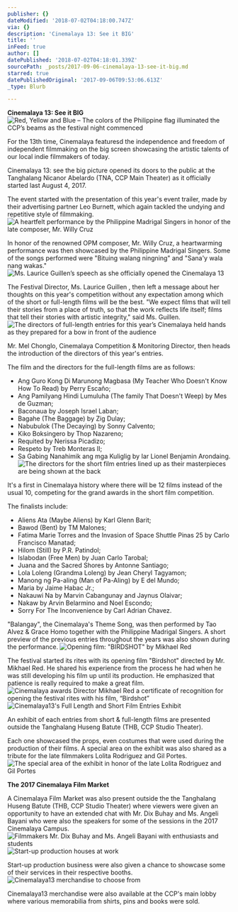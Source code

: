 ```yaml
---
publisher: {}
dateModified: '2018-07-02T04:18:00.747Z'
via: {}
description: 'Cinemalaya 13: See it BIG'
title: ''
inFeed: true
author: []
datePublished: '2018-07-02T04:18:01.339Z'
sourcePath: _posts/2017-09-06-cinemalaya-13-see-it-big.md
starred: true
datePublishedOriginal: '2017-09-06T09:53:06.613Z'
_type: Blurb

---
```

**Cinemalaya 13: See it BIG**
![Red, Yellow and Blue – The colors of the Philippine flag illuminated the CCP’s beams as the festival night commenced](https://the-grid-user-content.s3-us-west-2.amazonaws.com/1f8b27e4-912f-4b8d-9f5f-1474b1e698a5.jpg)

For the 13th time, Cinemalaya featuresd the independence and freedom of independent filmmaking on the big screen showcasing the artistic talents of our local indie filmmakers of today.

Cinemalaya 13: see the big picture opened its doors to the public at the Tanghalang Nicanor Abelardo (TNA, CCP Main Theater) as it officially started last August 4, 2017\.

The event started with the presentation of this year's event trailer, made by their advertising partner Leo Burnett, which again tackled the undying and repetitive style of filmmaking.
![A heartfelt performance by the Philippine Madrigal Singers in honor of the late composer, Mr. Willy Cruz](https://the-grid-user-content.s3-us-west-2.amazonaws.com/459b0773-f381-4a97-9e00-0d317a5cf74f.jpg)

In honor of the renowned OPM composer, Mr. Willy Cruz, a heartwarming performance was then showcased by the Philippine Madrigal Singers. Some of the songs performed were "Bituing walang ningning" and "Sana'y wala nang wakas."
![Ms. Laurice Guillen’s speech as she officially opened the Cinemalaya 13](https://the-grid-user-content.s3-us-west-2.amazonaws.com/ef632d3d-9e55-40ab-82e3-33bb6fe5f15d.jpg)

The Festival Director, Ms. Laurice Guillen , then left a message about her thoughts on this year's competition without any expectation among which of the short or full-length films will be the best. "We expect films that will tell their stories from a place of truth, so that the work reflects life itself; films that tell their stories with artistic integrity," said Ms. Guillen.
![The directors of full-length entries for this year’s Cinemalaya held hands as they prepared for a bow in front of the audience](https://the-grid-user-content.s3-us-west-2.amazonaws.com/8fc11a1f-057b-472e-a859-963d088196ac.jpg)

Mr. Mel Chonglo, Cinemalaya Competition & Monitoring Director, then heads the introduction of the directors of this year's entries.

The film and the directors for the full-length films are as follows:

* Ang Guro Kong Di Marunong Magbasa (My Teacher Who Doesn't Know How To Read) by Perry Escaño;
* Ang Pamilyang Hindi Lumuluha (The family That Doesn't Weep) by Mes de Guzman;
* Baconaua by Joseph Israel Laban;
* Bagahe (The Baggage) by Zig Dulay;
* Nabubulok (The Decaying) by Sonny Calvento;
* Kiko Boksingero by Thop Nazareno;
* Requited by Nerissa Picadizo;
* Respeto by Treb Monteras II;
* Sa Gabing Nanahimik ang mga Kuliglig by Iar Lionel Benjamin Arondaing.
![The directors for the short film entries lined up as their masterpieces are being shown at the back](https://the-grid-user-content.s3-us-west-2.amazonaws.com/abdcdbba-66de-4d65-bbf4-134f646e2cb1.jpg)

It's a first in Cinemalaya history where there will be 12 films instead of the usual 10, competing for the grand awards in the short film competition.

The finalists include:

* Aliens Ata (Maybe Aliens) by Karl Glenn Barit;
* Bawod (Bent) by TM Malones;
* Fatima Marie Torres and the Invasion of Space Shuttle Pinas 25 by Carlo Francisco Manatad;
* Hilom (Still) by P.R. Patindol;
* Islabodan (Free Men) by Juan Carlo Tarobal;
* Juana and the Sacred Shores by Antonne Santiago;
* Lola Loleng (Grandma Loleng) by Jean Cheryl Tagyamon;
* Manong ng Pa-aling (Man of Pa-Aling) by E del Mundo;
* Maria by Jaime Habac Jr.;
* Nakauwi Na by Marvin Cabangunay and Jaynus Olaivar;
* Nakaw by Arvin Belarmino and Noel Escondo;
* Sorry For The Inconvenience by Carl Adrian Chavez.

"Balangay", the Cinemalaya's Theme Song, was then performed by Tao Alvez & Grace Homo together with the Philippine Madrigal Singers. A short preview of the previous entries throughout the years was also shown during the performance.
![Opening film: "BIRDSHOT" by Mikhael Red](https://the-grid-user-content.s3-us-west-2.amazonaws.com/4e0ba59f-3deb-45fb-ab74-f534a597fc0b.jpg)

The festival started its rites with its opening film "Birdshot" directed by Mr. Mikhael Red. He shared his experience from the process he had when he was still developing his film up until its production. He emphasized that patience is really required to make a great film.
![Cinemalaya awards Director Mikhael Red a certificate of recognition for opening the festival rites with his film, “Birdshot”](https://the-grid-user-content.s3-us-west-2.amazonaws.com/badaa283-7ca1-4704-b283-d6c13a6acdd6.jpg)
![Cinemalaya13's Full Length and Short Film Entries Exhibit](https://the-grid-user-content.s3-us-west-2.amazonaws.com/fc4ae70a-551d-436f-af83-b57ad29db92e.jpg)

An exhibit of each entries from short & full-length films are presented outside the Tanghalang Huseng Batute (THB, CCP Studio Theater).

Each one showcased the props, even costumes that were used during the production of their films. A special area on the exhibit was also shared as a tribute for the late filmmakers Lolita Rodriguez and Gil Portes.
![The special area of the exhibit in honor of the late Lolita Rodriguez and Gil Portes](https://the-grid-user-content.s3-us-west-2.amazonaws.com/91b2a0f0-3e1e-4d80-a72e-90abbb836a88.jpg)

**The 2017 Cinemalaya Film Market**

A Cinemalaya Film Market was also present outside the the Tanghalang Huseng Batute (THB, CCP Studio Theater) where viewers were given an opportunity to have an extended chat with Mr. Dix Buhay and Ms. Angeli Bayani who were also the speakers for some of the sessions in the 2017 Cinemalaya Campus.
![Filmmakers Mr. Dix Buhay and Ms. Angeli Bayani with enthusiasts and students](https://the-grid-user-content.s3-us-west-2.amazonaws.com/05be9799-4126-445a-a41c-00343a67ac20.jpg)
![Start-up production houses at work](https://the-grid-user-content.s3-us-west-2.amazonaws.com/7c2af668-92e4-43e8-acf5-07bd761c1454.jpg)

Start-up production business were also given a chance to showcase some of their services in their respective booths.
![Cinemalaya13 merchandise to choose from](https://the-grid-user-content.s3-us-west-2.amazonaws.com/4ab3ecbc-1ada-4f73-ad34-d7f39dd1bf59.jpg)

Cinemalaya13 merchandise were also available at the CCP's main lobby where various memorabilia from shirts, pins and books were sold.